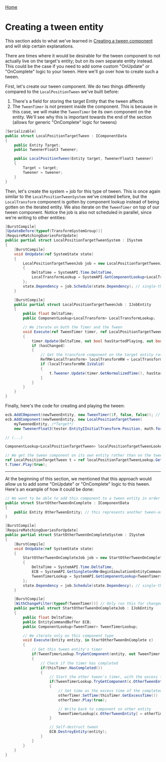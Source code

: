 
[Home](./how-it-works.md)

# Creating a tween entity

This section adds to what we've learned in [Creating a tween component](./how-it-works-tween-component.md) and will skip certain explanations.

There are times where it would be desirable for the tween component to not actually live on the target's entity; but on its own separate entity instead. This could be the case if you need to add some custom "OnUpdate" or "OnComplete" logic to your tween. Here we'll go over how to create such a tween.

First, let's create our tween component. We do two things differently compared to the `LocalPositionTween` we've built before:
1. There's a field for storing the target Entity that the tween affects
1. The `TweenTimer` is not present inside the component. This is because in this case, we will make the `TweenTimer` be its own component on the entity. We'll see why this is important towards the end of the section (allows for generic "OnComplete" logic for tweens)

```cs
[Serializable]
public struct LocalPositionTargetTween : IComponentData
{
    public Entity Target;
    public TweenerFloat3 Tweener;

    public LocalPositionTween(Entity target, TweenerFloat3 tweener)
    {
        Target = target;
        Tweener = tweener;
    }
}
```

Then, let's create the system + job for this type of tween. This is once again similar to the `LocalPositionTweenSystem` we've created before, but the `LocalTransform` component is gotten by component lookup instead of being gotten on the iterated entity. We also iterate on the `TweenTimer` on top of our tween component. Notice the job is also not scheduled in parallel, since we're writing to other entities:
```cs
[BurstCompile]
[UpdateBefore(typeof(TransformSystemGroup))]
[RequireMatchingQueriesForUpdate]
public partial struct LocalPositionTargetTweenSystem : ISystem
{
    [BurstCompile]
    void OnUpdate(ref SystemState state)
    {
        LocalPositionTargetTweenJob job = new LocalPositionTargetTweenJob
        {
            DeltaTime = SystemAPI.Time.DeltaTime,
            LocalTransformLookup = SystemAPI.GetComponentLookup<LocalTransform>(false),
        };
        state.Dependency = job.Schedule(state.Dependency); // single-thread
    }

    [BurstCompile]
    public partial struct LocalPositionTargetTweenJob : IJobEntity
    {
        public float DeltaTime;
        public ComponentLookup<LocalTransform> LocalTransformLookup;

        // We iterate on both the Timer and the Tween
        void Execute(ref TweenTimer timer, ref LocalPositionTargetTween t)
        {
            timer.Update(DeltaTime, out bool hasStartedPlaying, out bool hasStoppedPlaying, out bool hasChanged);
            if (hasChanged)
            {
                // Get the transform component on the target entity rather than on self entity
                RefRW<LocalTransform> localTransformRW = LocalTransformLookup.GetRefRW(t.Target);
                if (localTransformRW.IsValid)
                {
                    t.Tweener.Update(timer.GetNormalizedTime(), hasStartedPlaying, ref localTransformRW.ValueRW.Position);
                }
            }
        }
    }
}
```

Finally, here's the code for creating and playing the tween:
```cs
ecb.AddCOmponent(newTweenEntity, new TweenTimer(1f, false, false)); // Add the timer as its own component on the entity
ecb.AddComponent(newTweenEntity, new LocalPositionTargetTween(
    myTweenedEntity, /*Target*/
    new TweenerFloat3(tester.EntityIInitialTransform.Position, math.forward(), true, EasingType.EaseInCubic)));

// (...)

ComponentLookup<LocalPositionTargetTween> localPositionTargetTweenLookup = SystemAPI.GetComponentLookup<LocalPositionTargetTween>(false);

// We get the tween component on its own entity rather than on the tweened entity
ref LocalPositionTargetTween t = ref localPositionTargetTweenLookup.GetRefRW(newTweenEntity).ValueRW;
t.Timer.Play(true);
```

-----------------------------------------------------------


At the beginning of this section, we mentioned that this approach would allow us to add some "OnUpdate" or "OnComplete" logic to this tween. Here's an example of how it could be done:
```cs
// We want to be able to add this component to a tween entity in order to make it automatically start another tween on complete
public struct StartOtherTweenOnComplete : IComponentData
{
    public Entity OtherTweenEntity; // this represents another tween-as-entity to start when the current tween completes
}

[BurstCompile]
[RequireMatchingQueriesForUpdate]
public partial struct StartOtherTweenOnCompleteSystem : ISystem
{
    [BurstCompile]
    void OnUpdate(ref SystemState state)
    {
        StartOtherTweenOnCompleteJob job = new StartOtherTweenOnCompleteJob
        {
            DeltaTime = SystemAPI.Time.DeltaTime,
            ECB = SystemAPI.GetSingletonRW<BeginSimulationEntityCommandBufferSystem.Singleton>().ValueRW.CreateCommandBuffer(state.WorldUnmanaged),
            TweenTimerLookup = SystemAPI.GetComponentLookup<TweenTimer>(false),
        };
        state.Dependency = job.Schedule(state.Dependency); // single-thread
    }

    [BurstCompile]
    [WithChangeFilter(typeof(TweenTimer))] // Only run this for changed TweenTimers
    public partial struct StartOtherTweenOnCompleteJob : IJobEntity
    {
        public float DeltaTime;
        public EntityCommandBuffer ECB;
        public ComponentLookup<TweenTimer> TweenTimerLookup;

        // We iterate only on this component type
        void Execute(Entity entity, in StartOtherTweenOnComplete c)
        {
            // Get this tween entity's timer
            if(TweenTimerLookup.TryGetComponent(entity, out TweenTimer thisTimer))
            {
                // Check if the timer has completed
                if(thisTimer.HasCompleted())
                {
                    // Start the other tween's timer, with the excess time that this current timer had
                    if(TweenTimerLookup.TryGetComponent(c.OtherTweenEntity, out TweenTimer otherTimer))
                    {
                        // Set time as the excess time of the completed timer
                        otherTimer.SetTime(thisTimer.GetExcessTime())
                        otherTimer.Play(true);

                        // Write back to component on other entity
                        TweenTimerLookup[c.OtherTweenEntity] = otherTimer;
                    }

                    // Self-destruct tween
                    ECB.DestroyEntity(entity);
                }
            }
        }
    }
}
```
